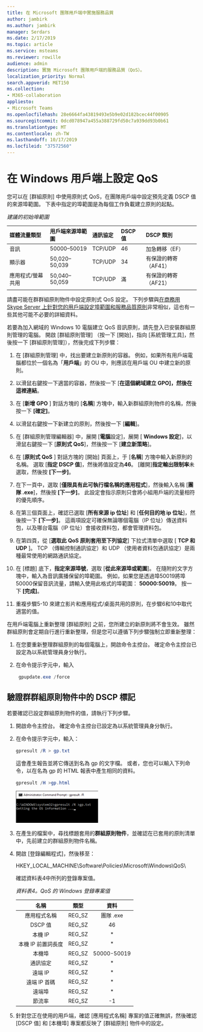 ```yaml
---
title: 在 Microsoft 團隊用戶端中實施服務品質
author: jambirk
ms.author: jambirk
manager: Serdars
ms.date: 2/17/2019
ms.topic: article
ms.service: msteams
ms.reviewer: rowille
audience: admin
description: 實施 Microsoft 團隊用戶端的服務品質（QoS）。
localization_priority: Normal
search.appverid: MET150
ms.collection:
- M365-collaboration
appliesto:
- Microsoft Teams
ms.openlocfilehash: 28e6664fa43819493e5b9e02d182bcec44f00905
ms.sourcegitcommit: 0dcd078947a455a388729fd50c7a939dd93b0b61
ms.translationtype: MT
ms.contentlocale: zh-TW
ms.lasthandoff: 10/17/2019
ms.locfileid: "37572560"
---
```

# <a name="set-qos-on-windows-clients"></a>在 Windows 用戶端上設定 QoS

您可以在 [群組原則] 中使用原則式 QoS，在團隊用戶端中設定預先定義 DSCP 值的來源埠範圍。 下表中指定的埠範圍是為每個工作負載建立原則的起點。

_建議的初始埠範圍_

媒體流量類型| 用戶端來源埠範圍 |通訊協定|DSCP 值|DSCP 類別|
|:--- |:--- |:--- |:--- |:--- |
|音訊| 50000–50019|TCP/UDP|46|加急轉移（EF）|
|顯示器| 50,020–50,039|TCP/UDP|34|有保證的轉寄（AF41）|
|應用程式/螢幕共用| 50,040–50,059|TCP/UDP|滿|有保證的轉寄（AF21）|
| | | | |

請盡可能在群群組原則物件中設定原則式 QoS 設定。 下列步驟與[在商務用 Skype Server 上針對您的用戶端設定埠範圍和服務品質原則](https://docs.microsoft.com/SkypeForBusiness/manage/network-management/qos/configuring-port-ranges-for-your-skype-clients#configure-quality-of-service-policies-for-clients-running-on-windows-10)非常相似，這也有一些其他可能不必要的詳細資料。

若要為加入網域的 Windows 10 電腦建立 QoS 音訊原則，請先登入已安裝群組原則管理的電腦。 開啟 [群組原則管理] （按一下 [開始]，指向 [系統管理工具]，然後按一下 [群組原則管理]），然後完成下列步驟：

1. 在 [群組原則管理] 中，找出要建立新原則的容器。 例如，如果所有用戶端電腦都位於一個名為「**用戶端**」的 OU 中，則應該在用戶端 OU 中建立新的原則。

2. 以滑鼠右鍵按一下適當的容器，然後按一下 [**在這個網域建立 GPO]，然後在這裡連結**。

3. 在 [**新增 GPO** ] 對話方塊的 [**名稱**] 方塊中，輸入新群組原則物件的名稱，然後按一下 **[確定]**。

4. 以滑鼠右鍵按一下新建立的原則，然後按一下 [**編輯**]。

5. 在 [群組原則管理編輯器] 中，展開 [**電腦**設定]，展開 [ **Windows 設定**]，以滑鼠右鍵按一下 [**原則式 QoS**]，然後按一下 [**建立新策略**]。

6. 在 [**原則式 QoS** ] 對話方塊的 [開始] 頁面上，于 [**名稱**] 方塊中輸入新原則的名稱。 選取 [**指定 DSCP 值**]，然後將值設定為**46**。 [離開]**指定輸出限制率**未選取，然後按 **[下一步]**。

7. 在下一頁中，選取 [**僅限具有此可執行檔名稱的應用程式**]，然後輸入名稱 [**團隊 .exe**]，然後按 **[下一步]**。 此設定會指示原則只會將小組用戶端的流量相符的優先順序。

8. 在第三個頁面上，確認已選取 [**所有來源 ip 位址**] 和 [**任何目的地 ip 位址**]，然後按一下 **[下一步]**。 這兩項設定可確保無論哪個電腦（IP 位址）傳送資料包，以及哪台電腦（IP 位址）會接收資料包，都會管理資料包。

9. 在第四頁，從 [**選取此 QoS 原則套用至下列協定**] 下拉式清單中選取 [ **TCP 和 UDP** ]。 TCP （傳輸控制通訊協定）和 UDP （使用者資料包通訊協定）是兩種最常使用的網路通訊協定。

10. 在 [標題] 底下，**指定來源埠號**，選取 [**從此來源埠或範圍**]。 在隨附的文字方塊中，輸入為音訊廣播保留的埠範圍。 例如，如果您是透過埠50019將埠50000保留音訊流量，請輸入使用此格式的埠範圍： **50000:50019**。 按一下 **[完成]**。

11. 重複步驟5-10 來建立影片和應用程式/桌面共用的原則，在步驟6和10中取代適當的值。

在用戶端電腦上重新整理 [群組原則] 之前，您所建立的新原則將不會生效。 雖然群組原則會定期自行進行重新整理，但是您可以遵循下列步驟強制立即重新整理：

1. 在您要重新整理群組原則的每個電腦上，開啟命令主控台。 確定命令主控台已設定為以系統管理員身分執行。

2. 在命令提示字元中，輸入

   ``` powershell
    gpupdate.exe /force
   ```

## <a name="verify-dscp-markings-in-the-group-policy-object"></a>驗證群群組原則物件中的 DSCP 標記

若要確認已設定群組原則物件的值，請執行下列步驟。

1. 開啟命令主控台。 確定命令主控台已設定為以系統管理員身分執行。

2. 在命令提示字元中，輸入：

   ``` powershell
   gpresult /R > gp.txt
   ```

   這會產生報告並將它傳送到名為 gp 的文字檔。 或者，您也可以輸入下列命令，以在名為 gp 的 HTML 報表中產生相同的資料。

   ``` powershell
   gpresult /H >gp.html
   ```

   ![運行 gpresult 命令之主控台視窗的螢幕擷取畫面。](media/Qos-in-Teams-Image3.png "運行 gpresult 命令之主控台視窗的螢幕擷取畫面。")

3. 在產生的檔案中，尋找標題套用的**群組原則物件**，並確認在已套用的原則清單中，先前建立的群組原則物件名稱。

4. 開啟 [登錄編輯程式]，然後移至：

   HKEY_LOCAL_MACHINE\Software\Policies\Microsoft\Windows\QoS\

   確認資料表4中所列的登錄專案值。

   _資料表4。QoS 的 Windows 登錄專案值_

   |          名稱          |  類型  |    資料     |
   |         :---:          |:---:   |    :---:    |
   |    應用程式名稱    | REG_SZ |  團隊 .exe  |
   |       DSCP 值       | REG_SZ |     46      |
   |        本機 IP        | REG_SZ |     \*      |
   | 本機 IP 前置詞長度 | REG_SZ |     \*      |
   |       本機埠       | REG_SZ | 50000-50019 |
   |        通訊協定        | REG_SZ |     \*      |
   |       遠端 IP        | REG_SZ |     \*      |
   |    遠端 IP 首碼    | REG_SZ |     \*      |
   |      遠端埠       | REG_SZ |     \*      |
   |     節流率      | REG_SZ |     -1      |

5. 針對您正在使用的用戶端，確認 [應用程式名稱] 專案的值正確無誤，然後確認 [DSCP 值] 和 [本機埠] 專案都反映了 [群組原則] 物件中的設定。
